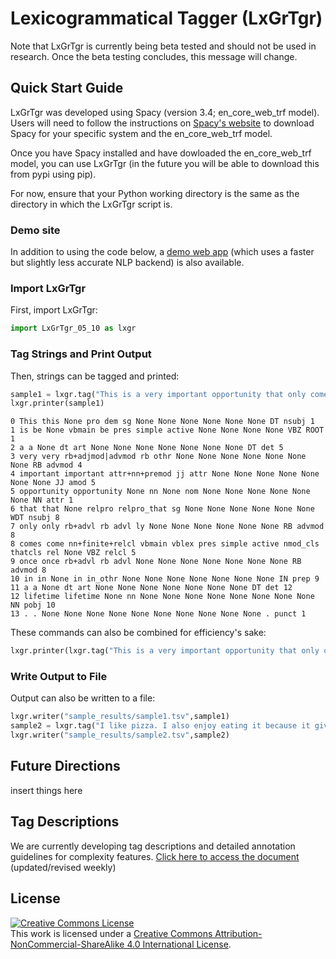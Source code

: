 # Lexicogrammatical Tagger (LxGrTgr)
Note that LxGrTgr is currently being beta tested and should not be used in research. Once the beta testing concludes, this message will change.
## Quick Start Guide
LxGrTgr was developed using Spacy (version 3.4; en_core_web_trf model). Users will need to follow the instructions on [Spacy's website](https://spacy.io/usage) to download Spacy for your specific system and the en_core_web_trf model.

Once you have Spacy installed and have dowloaded the en_core_web_trf model, you can use LxGrTgr (in the future you will be able to download this from pypi using pip).

For now, ensure that your Python working directory is the same as the directory in which the LxGrTgr script is.

### Demo site
In addition to using the code below, a <a href="https://kristopherkyle.pythonanywhere.com/" target="_blank">demo web app</a> (which uses a faster but slightly less accurate NLP backend) is also available.

### Import LxGrTgr
First, import LxGrTgr:
```python
import LxGrTgr_05_10 as lxgr
```

### Tag Strings and Print Output 
Then, strings can be tagged and printed:

```python
sample1 = lxgr.tag("This is a very important opportunity that only comes once in a lifetime.")
lxgr.printer(sample1)
```
```
0 This this None pro dem sg None None None None None None DT nsubj 1
1 is be None vbmain be pres simple active None None None None VBZ ROOT 1
2 a a None dt art None None None None None None None DT det 5
3 very very rb+adjmod|advmod rb othr None None None None None None None RB advmod 4
4 important important attr+nn+premod jj attr None None None None None None None JJ amod 5
5 opportunity opportunity None nn None nom None None None None None None NN attr 1
6 that that None relpro relpro_that sg None None None None None None WDT nsubj 8
7 only only rb+advl rb advl ly None None None None None None RB advmod 8
8 comes come nn+finite+relcl vbmain vblex pres simple active nmod_cls thatcls rel None VBZ relcl 5
9 once once rb+advl rb advl None None None None None None None RB advmod 8
10 in in None in in_othr None None None None None None None IN prep 9
11 a a None dt art None None None None None None None DT det 12
12 lifetime lifetime None nn None None None None None None None None NN pobj 10
13 . . None None None None None None None None None None . punct 1
```

These commands can also be combined for efficiency's sake:
```python
lxgr.printer(lxgr.tag("This is a very important opportunity that only comes once in a lifetime."))
```

### Write Output to File
Output can also be written to a file:
```python
lxgr.writer("sample_results/sample1.tsv",sample1)
sample2 = lxgr.tag("I like pizza. I also enjoy eating it because it gives me a reason to drink beer.")
lxgr.writer("sample_results/sample2.tsv",sample2)
```

## Future Directions
insert things here

## Tag Descriptions
We are currently developing tag descriptions and detailed annotation guidelines for complexity features. <a href="https://lcr-ads-lab.github.io/LxGrTagger-Documentation/" target="_blank">Click here to access the document</a> (updated/revised weekly)

## License
<a rel="license" href="http://creativecommons.org/licenses/by-nc-sa/4.0/"><img alt="Creative Commons License" style="border-width:0" src="https://i.creativecommons.org/l/by-nc-sa/4.0/88x31.png" /></a><br />This work is licensed under a <a rel="license" href="http://creativecommons.org/licenses/by-nc-sa/4.0/">Creative Commons Attribution-NonCommercial-ShareAlike 4.0 International License</a>.